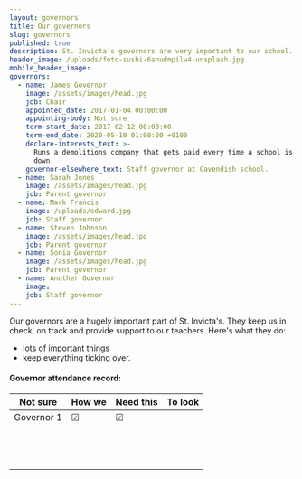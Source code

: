 ```yaml
---
layout: governors
title: Our governors
slug: governors
published: true
description: St. Invicta's governors are very important to our school. They do some things.
header_image: /uploads/foto-sushi-6anudmpilw4-unsplash.jpg
mobile_header_image:
governors:
  - name: James Governor
    image: /assets/images/head.jpg
    job: Chair
    appointed_date: 2017-01-04 00:00:00
    appointing-body: Not sure
    term-start_date: 2017-02-12 00:00:00
    term-end_date: 2020-05-10 01:00:00 +0100
    declare-interests_text: >-
      Runs a demolitions company that gets paid every time a school is knocked
      down.
    governor-elsewhere_text: Staff governor at Cavendish school.
  - name: Sarah Jones
    image: /assets/images/head.jpg
    job: Parent governor
  - name: Mark Francis
    image: /uploads/edward.jpg
    job: Staff governor
  - name: Steven Johnson
    image: /assets/images/head.jpg
    job: Parent governor
  - name: Sonia Governor
    image: /assets/images/head.jpg
    job: Parent governor
  - name: Another Governor
    image:
    job: Staff governor
---
```


Our governors are a hugely important part of St. Invicta's. They keep us in check, on track and provide support to our teachers. Here's what they do:

* lots of important things
* keep everything ticking over.

#### Governor attendance record:

<table><thead><tr><th>Not sure</th><th>How we</th><th>Need this</th><th>To look</th></tr></thead><tbody><tr><td>Governor 1</td><td class="text-center">☑</td><td class="text-center">☑</td><td class="text-center">&nbsp;</td></tr><tr><td>&nbsp;</td><td class="text-center">&nbsp;</td><td class="text-center">&nbsp;</td><td class="text-center">&nbsp;</td></tr><tr><td>&nbsp;</td><td class="text-center">&nbsp;</td><td class="text-center">&nbsp;</td><td class="text-center">&nbsp;</td></tr><tr><td>&nbsp;</td><td class="text-center">&nbsp;</td><td class="text-center">&nbsp;</td><td class="text-center">&nbsp;</td></tr></tbody></table>

&nbsp;
